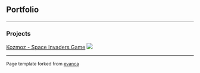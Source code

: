 ## Portfolio

---

### Projects

[Kozmoz - Space Invaders Game](/sample_page)
<img src="https://raw.githubusercontent.com/soderqw/Kozmoz/master/logo.png"/>


---

<p style="font-size:12px">Page template forked from <a href="https://github.com/evanca/quick-portfolio">evanca</a></p>
<!-- Remove above link if you don't want to attibute -->
